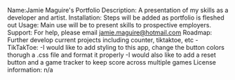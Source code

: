 Name:Jamie Maguire's Portfolio
Description: A presentation of my skills as a developer and artist.
Installation: Steps will be added as portfolio is fleshed out
Usage: Main use will be to present skills to prospective employers.
Support: For help, please email jamie.maguire@hotmail.com
Roadmap: Further develop current projects including counter, tiktaktoe, etc
    -TikTakToe:
        -I would like to add styling to this app, change the button colors thorugh a .css file and format it properly
        -I would also like to add a reset button and a game tracker to keep score across multiple games
License information: n/a 


